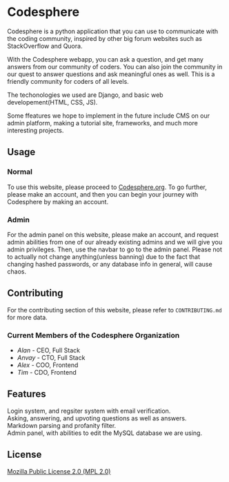 # Codesphere

Codesphere is a python application that you can use to communicate with the coding community, inspired by other big forum websites such as StackOverflow and Quora.

With the Codesphere webapp, you can ask a question, and get many answers from our community of coders. You can also join the community in our quest to answer questions and ask meaningful ones as well. This is a friendly community for coders of all levels. 

The techonologies we used are Django, and basic web developement(HTML, CSS, JS).

Some ffeatures we hope to implement in the future include CMS on our admin platform, making a tutorial site, frameworks, and much more interesting projects.

## Usage

### Normal
To use this website, please proceed to [Codesphere.org](https://www.codesphere.org). To go further, please make an account, and then you can begin your journey with Codesphere by making an account.

### Admin
For the admin panel on this website, please make an account, and request admin abilities from one of our already existing admins and we will give you admin privileges. Then, use the navbar to go to the admin panel. Please not to actually not change anything(unless banning) due to the fact that changing hashed passwords, or any database info in general, will cause chaos.

## Contributing

For the contributing section of this website, please refer to `CONTRIBUTING.md` for more data.

### Current Members of the Codesphere Organization
- *Alan* - CEO, Full Stack
- *Anvay* - CTO, Full Stack
- *Alex* - COO, Frontend
- *Tim* - CDO, Frontend

## Features
Login system, and regsiter system with email verification. <br>
Asking, answering, and upvoting questions as well as answers. <br>
Markdown parsing and profanity filter. <br>
Admin panel, with abilities to edit the MySQL database we are using.

## License
[Mozilla Public License 2.0 (MPL 2.0)
](https://choosealicense.com/licenses/mpl-2.0/)
